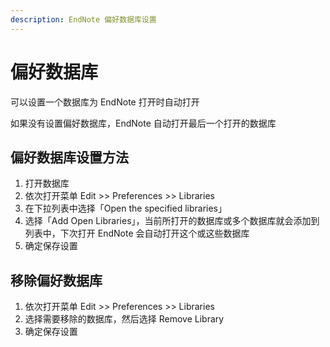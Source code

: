 ```yaml
---
description: EndNote 偏好数据库设置
---
```


# 偏好数据库

可以设置一个数据库为 EndNote 打开时自动打开

如果没有设置偏好数据库，EndNote 自动打开最后一个打开的数据库

## 偏好数据库设置方法

1. 打开数据库
2. 依次打开菜单 Edit &gt;&gt; Preferences &gt;&gt; Libraries
3. 在下拉列表中选择「Open the specified libraries」
4. 选择「Add Open Libraries」，当前所打开的数据库或多个数据库就会添加到列表中，下次打开 EndNote 会自动打开这个或这些数据库
5. 确定保存设置

## 移除偏好数据库

1. 依次打开菜单 Edit &gt;&gt; Preferences &gt;&gt; Libraries
2. 选择需要移除的数据库，然后选择 Remove Library
3. 确定保存设置

